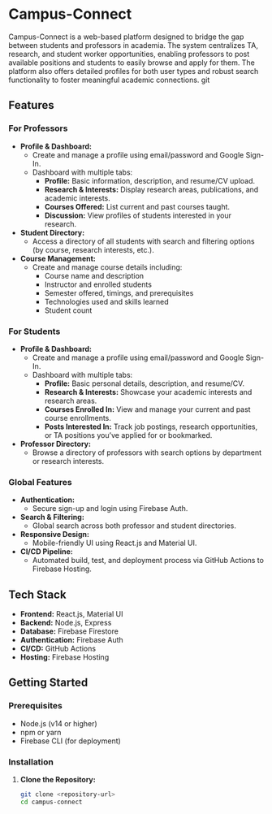 # Campus-Connect

Campus-Connect is a web-based platform designed to bridge the gap between students and professors in academia. The system centralizes TA, research, and student worker opportunities, enabling professors to post available positions and students to easily browse and apply for them. The platform also offers detailed profiles for both user types and robust search functionality to foster meaningful academic connections.
git
## Features

### For Professors
- **Profile & Dashboard:**  
  - Create and manage a profile using email/password and Google Sign-In.
  - Dashboard with multiple tabs:
    - **Profile:** Basic information, description, and resume/CV upload.
    - **Research & Interests:** Display research areas, publications, and academic interests.
    - **Courses Offered:** List current and past courses taught.
    - **Discussion:** View profiles of students interested in your research.
- **Student Directory:**  
  - Access a directory of all students with search and filtering options (by course, research interests, etc.).
- **Course Management:**  
  - Create and manage course details including:
    - Course name and description
    - Instructor and enrolled students
    - Semester offered, timings, and prerequisites
    - Technologies used and skills learned
    - Student count

### For Students
- **Profile & Dashboard:**  
  - Create and manage a profile using email/password and Google Sign-In.
  - Dashboard with multiple tabs:
    - **Profile:** Basic personal details, description, and resume/CV.
    - **Research & Interests:** Showcase your academic interests and research areas.
    - **Courses Enrolled In:** View and manage your current and past course enrollments.
    - **Posts Interested In:** Track job postings, research opportunities, or TA positions you’ve applied for or bookmarked.
- **Professor Directory:**  
  - Browse a directory of professors with search options by department or research interests.

### Global Features
- **Authentication:**  
  - Secure sign-up and login using Firebase Auth.
- **Search & Filtering:**  
  - Global search across both professor and student directories.
- **Responsive Design:**  
  - Mobile-friendly UI using React.js and Material UI.
- **CI/CD Pipeline:**  
  - Automated build, test, and deployment process via GitHub Actions to Firebase Hosting.

## Tech Stack

- **Frontend:** React.js, Material UI
- **Backend:** Node.js, Express
- **Database:** Firebase Firestore
- **Authentication:** Firebase Auth
- **CI/CD:** GitHub Actions
- **Hosting:** Firebase Hosting

## Getting Started

### Prerequisites
- Node.js (v14 or higher)
- npm or yarn
- Firebase CLI (for deployment)

### Installation

1. **Clone the Repository:**
   ```bash
   git clone <repository-url>
   cd campus-connect